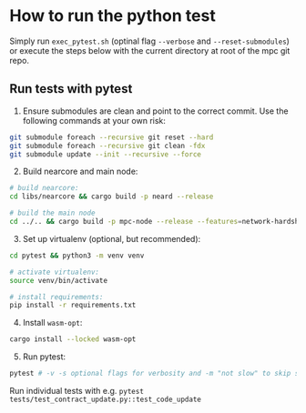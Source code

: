 # How to run the python test

Simply run `exec_pytest.sh` (optinal flag `--verbose` and `--reset-submodules`) or execute the steps below with the current directory at root of the mpc git repo.

## Run tests with pytest
1. Ensure submodules are clean and point to the correct commit. Use the following commands at your own risk:
```bash
git submodule foreach --recursive git reset --hard
git submodule foreach --recursive git clean -fdx
git submodule update --init --recursive --force
```

2. Build nearcore and main node:
```bash
# build nearcore:
cd libs/nearcore && cargo build -p neard --release

# build the main node
cd ../.. && cargo build -p mpc-node --release --features=network-hardship-simulation
```

3. Set up virtualenv (optional, but recommended):
```bash
cd pytest && python3 -m venv venv

# activate virtualenv:
source venv/bin/activate

# install requirements:
pip install -r requirements.txt
```

4. Install `wasm-opt`:

```bash
cargo install --locked wasm-opt
```

5. Run pytest:
```bash
pytest # -v -s optional flags for verbosity and -m "not slow" to skip slow tests
```

Run individual tests with e.g. `pytest tests/test_contract_update.py::test_code_update`
